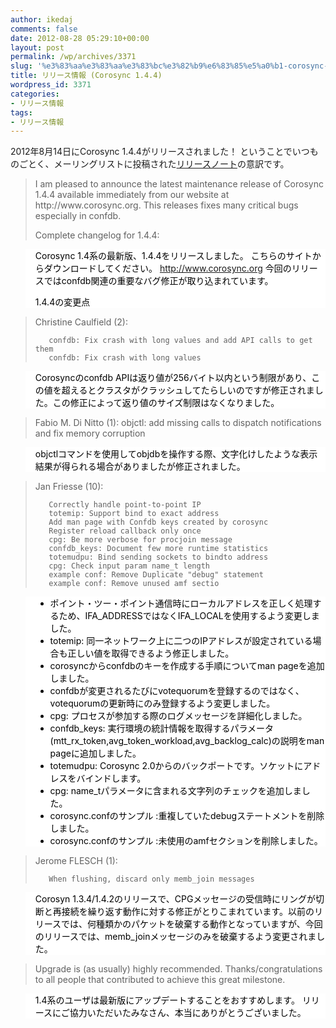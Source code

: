 ```yaml
---
author: ikedaj
comments: false
date: 2012-08-28 05:29:10+00:00
layout: post
permalink: /wp/archives/3371
slug: '%e3%83%aa%e3%83%aa%e3%83%bc%e3%82%b9%e6%83%85%e5%a0%b1-corosync-1-4-4'
title: リリース情報 (Corosync 1.4.4)
wordpress_id: 3371
categories:
- リリース情報
tags:
- リリース情報
---
```


2012年8月14日にCorosync 1.4.4がリリースされました！
ということでいつものごとく、メーリングリストに投稿された[リリースノート](http://lists.corosync.org/pipermail/discuss/2012-August/001857.html)の意訳です。



<blockquote>
I am pleased to announce the latest maintenance release of Corosync 1.4.4 available immediately from our website at http://www.corosync.org.
This releases fixes many critical bugs especially in confdb.

Complete changelog for 1.4.4:
</blockquote>




<blockquote style="background-color:white;border-color:white;color:black;">
Corosync 1.4系の最新版、1.4.4をリリースしました。
こちらのサイトからダウンロードしてください。 <a href="http://www.corosync.org" target="_blank">http://www.corosync.org</a>
今回のリリースではconfdb関連の重要なバグ修正が取り込まれています。

1.4.4の変更点
</blockquote>




<blockquote>
Christine Caulfield (2):

       confdb: Fix crash with long values and add API calls to get them
       confdb: Fix crash with long values
</blockquote>




<blockquote style="background-color:white;border-color:white;color:black;">
Corosyncのconfdb APIは返り値が256バイト以内という制限があり、この値を超えるとクラスタがクラッシュしてたらしいのですが修正されました。この修正によって返り値のサイズ制限はなくなりました。
</blockquote>




<blockquote>
Fabio M. Di Nitto (1):
       objctl: add missing calls to dispatch notifications and fix memory corruption
</blockquote>




<blockquote style="background-color:white;border-color:white;color:black;">
objctlコマンドを使用してobjdbを操作する際、文字化けしたような表示結果が得られる場合がありましたが修正されました。
</blockquote>




<blockquote>
Jan Friesse (10):

       Correctly handle point-to-point IP
       totemip: Support bind to exact address
       Add man page with Confdb keys created by corosync
       Register reload callback only once
       cpg: Be more verbose for procjoin message
       confdb_keys: Document few more runtime statistics
       totemudpu: Bind sending sockets to bindto address
       cpg: Check input param name_t length
       example conf: Remove Duplicate "debug" statement
       example conf: Remove unused amf sectio
</blockquote>




<blockquote style="background-color:white;border-color:white;color:black;">

<ul>
<li>ポイント・ツー・ポイント通信時にローカルアドレスを正しく処理するため、IFA_ADDRESSではなくIFA_LOCALを使用するよう変更しました。
</li>
<li>totemip: 同一ネットワーク上に二つのIPアドレスが設定されている場合も正しい値を取得できるよう修正しました。
</li>
<li>corosyncからconfdbのキーを作成する手順についてman pageを追加しました。
</li>
<li>confdbが変更されるたびにvotequorumを登録するのではなく、votequorumの更新時にのみ登録するよう変更しました。
</li>
<li>cpg: プロセスが参加する際のログメッセージを詳細化しました。
</li>
<li>confdb_keys: 実行環境の統計情報を取得するパラメータ(mtt_rx_token,avg_token_workload,avg_backlog_calc)の説明をman pageに追加しました。
</li>
<li>totemudpu: Corosync 2.0からのバックポートです。ソケットにアドレスをバインドします。
</li>
<li>cpg: name_tパラメータに含まれる文字列のチェックを追加しました。
</li>
<li>corosync.confのサンプル :重複していたdebugステートメントを削除しました。
</li>
<li>corosync.confのサンプル :未使用のamfセクションを削除しました。
</li>
</ul>
</blockquote>




<blockquote>
Jerome FLESCH (1):

       When flushing, discard only memb_join messages
</blockquote>




<blockquote style="background-color:white;border-color:white;color:black;">
Corosyn 1.3.4/1.4.2のリリースで、CPGメッセージの受信時にリングが切断と再接続を繰り返す動作に対する修正がとりこまれています。以前のリリースでは、何種類かのパケットを破棄する動作となっていますが、今回のリリースでは、memb_joinメッセージのみを破棄するよう変更されました。
</blockquote>




<blockquote>
Upgrade is (as usually) highly recommended.
Thanks/congratulations to all people that contributed to achieve this great milestone.
</blockquote>




<blockquote style="background-color:white;border-color:white;color:black;">
1.4系のユーザは最新版にアップデートすることをおすすめします。
リリースにご協力いただいたみなさん、本当にありがとうございました。
</blockquote>

